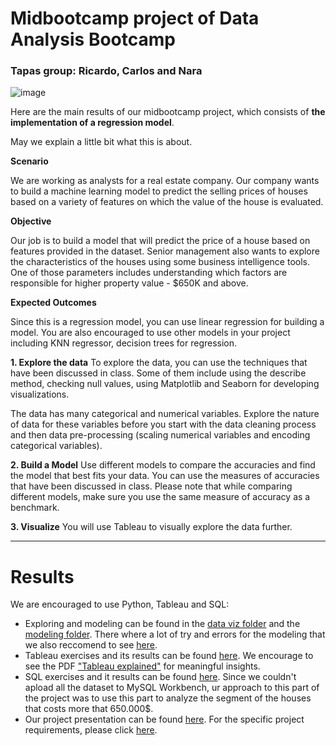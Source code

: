 # Midbootcamp project of Data Analysis Bootcamp
### Tapas group: Ricardo, Carlos and Nara
![image](https://user-images.githubusercontent.com/115892160/236526852-3f35ee94-5edc-4f4a-9fb6-24b27f308ec3.png)

Here are the main results of our midbootcamp project, which consists of **the implementation of a regression model**.

May we explain a little bit what this is about. 

**Scenario**

We are working as analysts for a real estate company. Our company wants to build a machine learning model to predict the selling prices of houses based on a variety of features on which the value of the house is evaluated.

**Objective**

Our job is to build a model that will predict the price of a house based on features provided in the dataset. Senior management also wants to explore the characteristics of the houses using some business intelligence tools. One of those parameters includes understanding which factors are responsible for higher property value - $650K and above.

**Expected Outcomes**

Since this is a regression model, you can use linear regression for building a model. You are also encouraged to use other models in your project including KNN regressor, decision trees for regression.

**1. Explore the data**
To explore the data, you can use the techniques that have been discussed in class. Some of them include using the describe method, checking null values, using Matplotlib and Seaborn for developing visualizations.

The data has many categorical and numerical variables. Explore the nature of data for these variables before you start with the data cleaning process and then data pre-processing (scaling numerical variables and encoding categorical variables).

**2. Build a Model**
Use different models to compare the accuracies and find the model that best fits your data. You can use the measures of accuracies that have been discussed in class. Please note that while comparing different models, make sure you use the same measure of accuracy as a benchmark.

**3. Visualize**
You will use Tableau to visually explore the data further.

***
# Results
We are encouraged to use Python, Tableau and SQL: 

- Exploring and modeling can be found in the [data viz folder](https://github.com/ainaraguerraf/Mid-project-tapas/tree/main/%F0%9F%96%BC%EF%B8%8F%20Other-data-viz) and the [modeling folder](https://github.com/ainaraguerraf/Mid-project-tapas/tree/main/%F0%9F%A4%96%20Model). There where a lot of try and errors for the modeling that we also reccomend to see [here](https://github.com/ainaraguerraf/Mid-project-tapas/tree/main/%F0%9F%91%B7%F0%9F%8F%BB%E2%80%8D%E2%99%80%EF%B8%8FTry-and-errors-folder-for-modeling).
- Tableau exercises and its results can be found [here](https://github.com/ainaraguerraf/Mid-project-tapas/tree/main/%F0%9F%93%B6%20Tableau). We encourage to see the PDF ["Tableau explained"](https://github.com/ainaraguerraf/Mid-project-tapas/blob/main/%F0%9F%93%B6%20Tableau/Tableau%20Explained.pdf) for meaningful insights.
- SQL exercises and it results can be found [here](https://github.com/ainaraguerraf/Mid-project-tapas/tree/main/%F0%9F%94%8D%20SQL). Since we couldn't apload all the dataset to MySQL Workbench, ur approach to this part of the project was to use this part to analyze the segment of the houses that costs more that 650.000$. 
- Our project presentation can be found [here](https://slides.com/ainaraguerra/minimal).
For the specific project requirements, please click [here](https://github.com/ainaraguerraf/Mid-project-tapas/tree/main/%E2%9D%93Project-requirements). 
